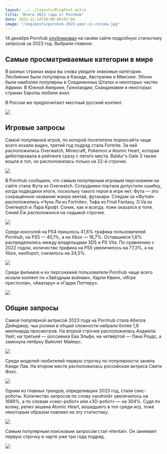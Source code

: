 ```yaml
---
layout: ../../layouts/BlogPost.astro
title: "Итоги 2023 года от Pornhub"
date: 2023-12-14T20:00:00+03:00
image: "/img/posts/pornhub-2023-year-in-review.jpg"
---
```


14 декабря Pornhub [опубликовал](https://www.pornhub.com/insights/2023-year-in-review) на своём сайте подробную статистику запросов за 2023 год. Выбрали главное.

## Самые просматриваемые категории в мире

В разных странах мира вы снова увидите знакомые категории. Лесбиянки были популярны в Канаде, Австралии и Мексике. Эбони были наиболее популярны в Соединенных Штатах и некоторых частях Африки. В Южной Америке, Гренландии, Скандинавии и некоторых странах Европы любили анал.  

В России же предпочитают местный русский контент. 

![](/img/posts/pornhub-2023-year-in-review-1.jpg)

## Игровые запросы

Самой популярной игрой, по которой посетители порносайта чаще всего искали видео, третий год подряд стала Fortnite. За ней расположились Overwatch, Minecraft, Pokemon и Atomic Heart, которая дебютировала в рейтинге сразу с пятого места. Baldur's Gate 3 также вошла в топ, но расположилась только на 22-й строчке.

![](/img/posts/pornhub-2023-year-in-review-2.jpg)

В Pornhub сообщили, что самым популярным игровым персонажем на сайте стала Фута из Overwatch. Сотрудники портала допустили ошибку, когда подводили итоги, поскольку такого героя в игре нет. Фута — это сокращённое название жанра хентай, футанари. Следом за «Футой» расположились «Чунь Ли из Fortnite», Тифа из Final Fantasy, D.Va из Overwatch и Лара Крофт. Соник, как и всегда, тоже оказался в топе. Синий Ёж расположился на седьмой строчке.

![](/img/posts/pornhub-2023-year-in-review-3.jpg)

Среди консолей на PS4 пришлось 41,6% трафика пользователей Pornhub, на PS5 — 40,1%, а на Xbox — 16,7%. Оставшиеся 1,6% распределились между владельцами 3DS и PS Vita. По сравнению с 2022 годом, количество трафика на PS5 увеличилось на 77,3%, а на Xbox, наоборот, снизилось на 34,5%.

![](/img/posts/pornhub-2023-year-in-review-4.jpg)

Среди фильмов и их персонажей пользователи Pornhub чаще всего искали контент по «Звёздным войнам», Харли Квинн, «Игре престолов», «Аватару» и «Гарри Поттеру».

![](/img/posts/pornhub-2023-year-in-review-5.jpg)

## Общие запросы

Самой популярной актрисой 2023 года на Pornhub стала Абелла Дейнджер, чьи ролики в общей сложности набрали более 1,8 миллиарда просмотров. На второй строчке расположилась Анджела Уайт, на третьей — россиянка Ева Эльфи, на четвёртой — Лана Роудс, а замкнула пятёрку Вайолет Майерс.

![](/img/posts/pornhub-2023-year-in-review-6.jpg)

Среди моделей-любителей первую строчку по популярности заняла Кэнди Лав. На втором месте расположилась российская актриса Свити Фокс.

![](/img/posts/pornhub-2023-year-in-review-7.jpg)

Одним из главных трендов, определивших 2023 год, стали секс-роботы. Количество запросов по слову «android» увеличилось на 1689%, а по словам «секс-робот» или «3D-робот» — на 304%. Судя по всему, релиз экшена Atomic Heart, вошедшего в топ среди игр, тоже некоторым образом повлиял на эту статистику.

![](/img/posts/pornhub-2023-year-in-review-8.jpg)

Самым популярным поисковым запросом стал «hentai». Он занимает первую строчку в чарте уже три года подряд.

![](/img/posts/pornhub-2023-year-in-review-9.jpg)
